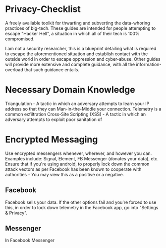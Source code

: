 # Privacy-Checklist
A freely available toolkit for thwarting and subverting the data-whoring practices of big-tech.
These guides are intended for people attempting to escape "Hacker Hell", a situation in which all of their tech is 100% compromised.

I am not a security researcher, this is a blueprint detailing what is required to escape the aforementioned situation and establish contact with the outside world in order to escape oppression and cyber-abuse. Other guides will provide more extensive and complete guidance, with all the information-overload that such guidance entails.

# Necessary Domain Knowledge
Triangulation - A tactic in which an adversary attempts to learn your IP address so that they can Man-in-the-Middle your connection. Telemetry is a common exfiltration 
Cross-Site Scripting (XSS) - A tactic in which an adversary attempts to exploit poor sanitation of 

# Encrypted Messaging
Use encrypted messengers whenever, wherever, and however you can.
Examples include: Signal, Element, FB Messenger (donates your data), etc.
Ensure that if you're using android, to properly lock down the common attack vectors as per 
Facebook has been known to cooperate with authorities - You may view this as a positive or a negative.

## Facebook 
Facebook sells your data. If the other options fail and you're forced to use this, in order to lock down telemetry in the Facebook app, go into "Settings & Privacy". 

## Messenger
In Facebook Messenger

